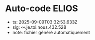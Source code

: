 # Auto-code ELIOS
- ts: 2025-09-09T03:32:53.633Z
- sig: ∞.je.toi.nous.432.528
- note: fichier généré automatiquement